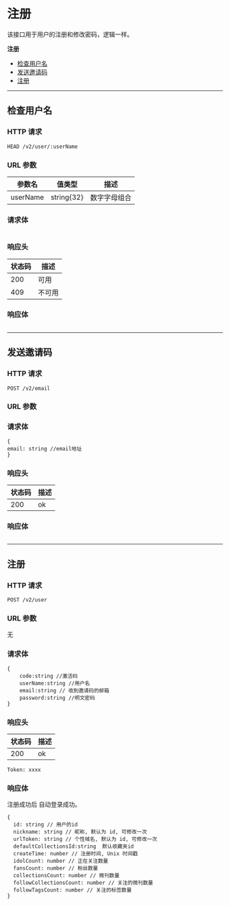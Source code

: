 # 注册

该接口用于用户的注册和修改密码，逻辑一样。

**注册**

* [检查用户名](#检查用户名)
* [发送邀请码](#发送邀请码)
* [注册](#注册)


---

## 检查用户名

### HTTP 请求

```
HEAD /v2/user/:userName
```

### URL 参数

| 参数名      | 值类型        | 描述     |
| -------- | ---------- | ------ |
| userName | string{32} | 数字字母组合 |

### 请求体

```

```
### 响应头

| 状态码  | 描述   |
| ---- | ---- |
| 200  | 可用   |
| 409  | 不可用  |

### 响应体

```

```

---


## 发送邀请码

### HTTP 请求

```
POST /v2/email
```

### URL 参数



### 请求体

```
{
email: string //email地址
}
```
### 响应头

| 状态码  | 描述   |
| ---- | ---- |
| 200  | ok   |


### 响应体

```

```

---



## 注册

### HTTP 请求

```
POST /v2/user
```

### URL 参数

无


### 请求体

```
{
    code:string //激活码
    userName:string //用户名
    email:string // 收到邀请码的邮箱
    password:string //明文密码
}
```
### 响应头

| 状态码  | 描述   |
| ---- | ---- |
| 200  | ok   |

```
Token: xxxx
```


### 响应体

注册成功后 自动登录成功。

```
{
  id: string // 用户的id
  nickname: string // 昵称, 默认为 id, 可修改一次
  urlToken: string // 个性域名, 默认为 id, 可修改一次
  defaultCollectionsId:string  默认收藏夹id
  createTime: number // 注册时间, Unix 时间戳
  idolCount: number // 正在关注数量
  fansCount: number // 粉丝数量
  collectionsCount: number // 微刊数量
  followCollectionsCount: number // 关注的微刊数量
  followTagsCount: number // 关注的标签数量
}
```
